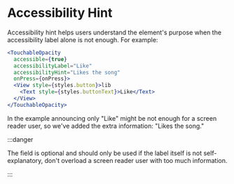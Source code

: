 # Accessibility Hint

Accessibility hint helps users understand the element's purpose when the accessibility label alone is not enough.
For example:

```jsx
<TouchableOpacity
  accessible={true}
  accessibilityLabel="Like"
  accessibilityHint="Likes the song"
  onPress={onPress}>
  <View style={styles.button}>lib
    <Text style={styles.buttonText}>Like</Text>
  </View>
</TouchableOpacity>
```
In the example announcing only "Like" might be not enough for a screen reader user, so we've added the extra information: "Likes the song."

:::danger

The field is optional and should only be used if the label itself is not self-explanatory, don't overload a screen reader user with too much information.

:::
